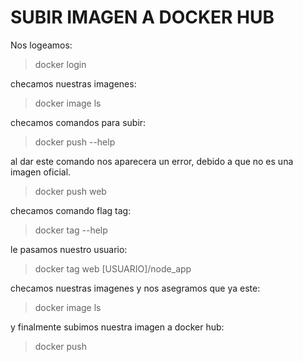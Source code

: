 # SUBIR IMAGEN A DOCKER HUB

Nos logeamos:
>docker login

checamos nuestras imagenes:
>docker image ls

checamos comandos para subir:
>docker push --help

al dar este comando nos aparecera un error, debido a que no es una imagen oficial.
>docker push web

checamos comando flag tag:
>docker tag --help

le pasamos nuestro usuario:
>docker tag web [USUARIO]/node_app

checamos nuestras imagenes y nos asegramos que ya este:
>docker image ls

y finalmente subimos nuestra imagen a docker hub:
>docker push

